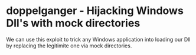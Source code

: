 # doppelganger - Hijacking Windows Dll's with mock directories
We can use this exploit to trick any Windows application into loading our Dll by replacing the legitimite one via mock directories.

